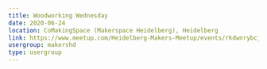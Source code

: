 ```yaml
---
title: Woodworking Wednesday
date: 2020-06-24
location: CoMakingSpace (Makerspace Heidelberg), Heidelberg
link: https://www.meetup.com/Heidelberg-Makers-Meetup/events/rkdwnrybcjbgc/
usergroup: makershd
type: usergroup
---
```

